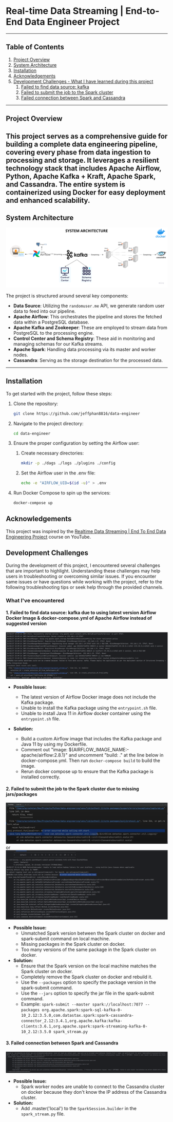 # Real-time Data Streaming | End-to-End Data Engineer Project

---

## Table of Contents
1. [Project Overview](#project-overview)
2. [System Architecture](#system-architecture)
3. [Installation](#installation)
4. [Acknowledgements](#acknowledgements)
5. [Development Challenges - What I have learned during this project](#development-challenges)
    1. [Failed to find data source: kafka](#1-failed-to-find-data-source-kafka-due-to-using-latest-version-airflow-docker-image--docker-composeyml-of-apache-airflow-instead-of-suggested-version)
    2. [Failed to submit the job to the Spark cluster](#2-failed-to-submit-the-job-to-the-spark-cluster-due-to-missing-jarspackages)
    3. [Failed connection between Spark and Cassandra](#3-failed-connection-between-spark-and-cassandra)
---

## Project Overview
This project serves as a comprehensive guide for building a complete data engineering pipeline, covering every phase
from data ingestion to processing and storage. It leverages a resilient technology stack that includes Apache Airflow,
Python, Apache Kafka + Kraft, Apache Spark, and Cassandra. The entire system is containerized using Docker for easy
deployment and enhanced scalability.
---

## System Architecture
   ![System architecture](images/system_architecture.png)

The project is structured around several key components:

- **Data Source**: Utilizing the `randomuser.me` API, we generate random user data to feed into our pipeline.
- **Apache Airflow**: This orchestrates the pipeline and stores the fetched data within a PostgreSQL database.
- **Apache Kafka and Zookeeper**: These are employed to stream data from PostgreSQL to the processing engine.
- **Control Center and Schema Registry**: These aid in monitoring and managing schemas for our Kafka streams.
- **Apache Spark**: Handling data processing via its master and worker nodes.
- **Cassandra**: Serving as the storage destination for the processed data.
---

## Installation
To get started with the project, follow these steps:

1. Clone the repository:
   ```bash
   git clone https://github.com/jeffphan8816/data-engineer
   ```

2. Navigate to the project directory:
   ```bash
   cd data-engineer

3. Ensure the proper configuration by setting the Airflow user:
    1. Create necessary directories:
       ```bash
       mkdir -p ./dags ./logs ./plugins ./config
       ```
    2. Set the Airflow user in the .env file:
       ```bash
       echo -e "AIRFLOW_UID=$(id -u)" > .env
       ```
       
4. Run Docker Compose to spin up the services:
   ```bash
   docker-compose up
   ```
## Acknowledgements
This project was inspired by the [Realtime Data Streaming | End To End Data Engineering Project](https://www.youtube.com/watch?v=GqAcTrqKcrY) course on YouTube.

## Development Challenges
During the development of this project, I encountered several challenges that are important to highlight. Understanding these challenges may help users in troubleshooting or overcoming similar issues.
If you encounter same issues or have questions while working with the project, refer to the following troubleshooting tips or seek help through the provided channels.

### What I've encountered
#### 1. Failed to find data source: kafka due to using latest version Airflow Docker Image & docker-compose.yml of Apache Airflow instead of suggested version
![Failed to find data source: kafka](images/failed_kafka.png)
   - **Possible Issue:**
     - The latest version of Airflow Docker image does not include the Kafka package.
     - Unable to install the Kafka package using the `entrypoint.sh` file.
     - Unable to install Java 11 in Airflow docker container using the `entrypoint.sh` file.

   - **Solution:**
     - Build a custom Airflow image that includes the Kafka package and Java 11 by using my Dockerfile.
     - Comment out "image: ${AIRFLOW_IMAGE_NAME:-apache/airflow:2.8.1}" and uncomment "build: ." at the line below in docker-compose.yml. Then run `docker-compose build` to build the image.
     - Rerun docker compose up to ensure that the Kafka package is installed correctly.


#### 2. Failed to submit the job to the Spark cluster due to missing jars/packages
![Failed to submit the job to the Spark cluster](images/failed_sparksubmit.png)
or
![Failed to submit the job to the Spark cluster](images/failed_sparksubmit2.png)
   - **Possible Issue:**
     - Unmatched Spark version between the Spark cluster on docker and spark-submit command on local machine.
     - Missing packages in the Spark cluster on docker.
     - Too many versions of the same package in the Spark cluster on docker.
   - **Solution:**
     - Ensure that the Spark version on the local machine matches the Spark cluster on docker.
     - Completely remove the Spark cluster on docker and rebuild it.
     - Use the `--packages` option to specify the package version in the spark-submit command.
     - Use the `--jars` option to specify the jar file in the spark-submit command.
     - Example: `spark-submit --master spark://localhost:7077 --packages org.apache.spark:spark-sql-kafka-0-10_2.12:3.5.0,com.datastax.spark:spark-cassandra-connector_2.12:3.4.1,org.apache.kafka:kafka-clients:3.6.1,org.apache.spark:spark-streaming-kafka-0-10_2.12:3.5.0 spark_stream.py`

#### 3. Failed connection between Spark and Cassandra
![Failed connection between Spark and Cassandra](images/failed_cassandra.png)
   - **Possible Issue:**
     - Spark worker nodes are unable to connect to the Cassandra cluster on docker because they don't know the IP address of the Cassandra cluster.
   - **Solution:**
     - Add .master('local') to the `SparkSession.builder` in the `spark_stream.py` file.